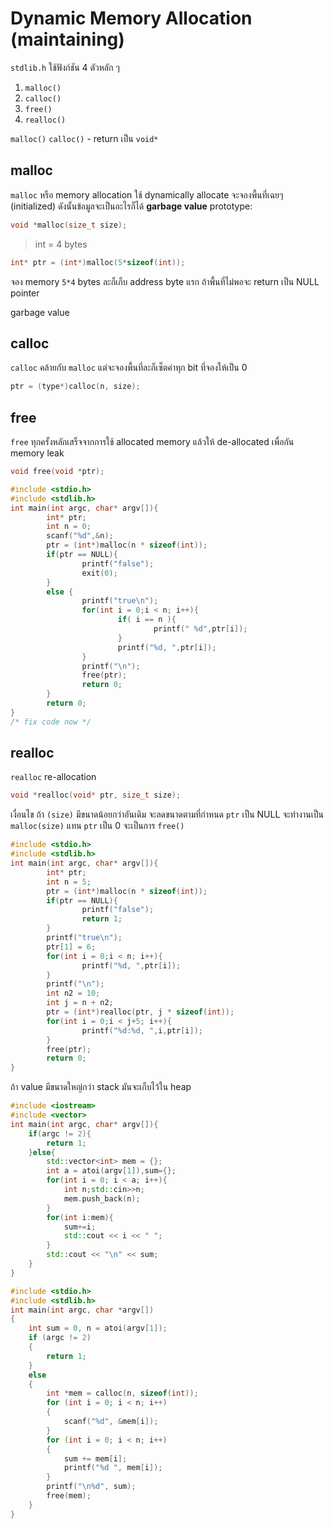 # Dynamic Memory Allocation (maintaining)
`stdlib.h` ใช้ฟังก์ชัน 4 ตัวหลัก ๆ
1. `malloc()`
2. `calloc()`
3. `free()`
4. `realloc()`<br>

`malloc()` `calloc()` - return เป็น `void*`

## malloc
`malloc` หรือ memory allocation ใช้ dynamically allocate จะจองพื้นที่เฉยๆ (initialized) ดังนั้นข้อมูลจะเป็นอะไรก็ได้ **garbage value**
prototype: 
```c
void *malloc(size_t size);
```
> int = 4 bytes
```c
int* ptr = (int*)malloc(5*sizeof(int));
```
จอง memory `5*4` bytes ละก็เก็บ address byte แรก
ถ้าพื้นที่ไม่พอจะ return เป็น NULL pointer

garbage value

## calloc
`calloc` คล้ายกับ `malloc` แต่จะจองพื้นที่ละก็เซ็ตค่าทุก bit ที่จองให้เป็น 0
```c
ptr = (type*)calloc(n, size);
```

## free

`free` ทุกครั้งหลักเสร็จจากการใช้ allocated memory แล้วให้ de-allocated เพื่อกัน memory leak
```c
void free(void *ptr);
```

```c
#include <stdio.h>
#include <stdlib.h>
int main(int argc, char* argv[]){
        int* ptr;
        int n = 0;
        scanf("%d",&n);
        ptr = (int*)malloc(n * sizeof(int));
        if(ptr == NULL){
                printf("false");
                exit(0);
        }
        else {
                printf("true\n");
                for(int i = 0;i < n; i++){
                        if( i == n ){
                                printf(" %d",ptr[i]);
                        }
                        printf("%d, ",ptr[i]);
                }
                printf("\n");
                free(ptr);
                return 0;
        }
        return 0;
}
/* fix code now */
```

## realloc

`realloc` re-allocation 
```c
void *realloc(void* ptr, size_t size);
```
เงื่อนไข
ถ้า `(size)` มีขนาดน้อยกว่าอันเดิม จะลดขนาดตามที่กำหนด
`ptr` เป็น NULL จะทำงานเป็น `malloc(size)` แทน
`ptr` เป็น 0 จะเป็นการ `free()`
```c
#include <stdio.h>
#include <stdlib.h>
int main(int argc, char* argv[]){
        int* ptr;
        int n = 5;
        ptr = (int*)malloc(n * sizeof(int));
        if(ptr == NULL){
                printf("false");
                return 1;
        }
        printf("true\n");
        ptr[1] = 6;
        for(int i = 0;i < n; i++){
                printf("%d, ",ptr[i]);
        }
        printf("\n");
        int n2 = 10;
        int j = n + n2;
        ptr = (int*)realloc(ptr, j * sizeof(int));
        for(int i = 0;i < j+5; i++){
                printf("%d:%d, ",i,ptr[i]);
        }
        free(ptr);
        return 0;
}
```

ถ้า value มีขนาดใหญ่กว่า stack มันจะเก็บไว้ใน heap

```cpp
#include <iostream>
#include <vector>
int main(int argc, char* argv[]){
    if(argc != 2){
        return 1;
    }else{
        std::vector<int> mem = {};
        int a = atoi(argv[1]),sum={};
        for(int i = 0; i < a; i++){
            int n;std::cin>>n;
            mem.push_back(n);
        }
        for(int i:mem){
            sum+=i;
            std::cout << i << " ";
        }
        std::cout << "\n" << sum;
    }
}
```

```c
#include <stdio.h>
#include <stdlib.h>
int main(int argc, char *argv[])
{
    int sum = 0, n = atoi(argv[1]);
    if (argc != 2)
    {
        return 1;
    }
    else
    {
        int *mem = calloc(n, sizeof(int));
        for (int i = 0; i < n; i++)
        {
            scanf("%d", &mem[i]);
        }
        for (int i = 0; i < n; i++)
        {
            sum += mem[i];
            printf("%d ", mem[i]);
        }
        printf("\n%d", sum);
        free(mem);
    }
}
```

